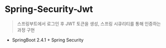 # Spring-Security-Jwt
> 스프링부트에서 로그인 후 JWT 토큰을 생성, 스프링 시큐리티를 통해 인증하는 과정 구현
- SpringBoot 2.4.1 + Spring Security
